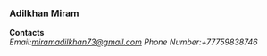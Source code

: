 ### Adilkhan Miram
**Contacts** <br/>
*Email:miramadilkhan73@gmail.com*
*Phone Number:+77759838746*

